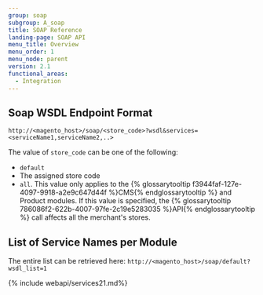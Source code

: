 ```yaml
---
group: soap
subgroup: A_soap
title: SOAP Reference
landing-page: SOAP API
menu_title: Overview
menu_order: 1
menu_node: parent
version: 2.1
functional_areas:
  - Integration
---
```

## Soap WSDL Endpoint Format

`http://<magento_host>/soap/<store_code>?wsdl&services=<serviceName1,serviceName2,..>`

<div class="bs-callout bs-callout-info" id="info">
  <p>The value of <code>store_code</code> can be one of the following:</p>
  <ul>
  <li><code>default</code></li>
  <li>The assigned store code</li>
  <li><code>all</code>. This value only applies to the {% glossarytooltip f3944faf-127e-4097-9918-a2e9c647d44f %}CMS{% endglossarytooltip %} and Product modules. If this value is specified, the {% glossarytooltip 786086f2-622b-4007-97fe-2c19e5283035 %}API{% endglossarytooltip %} call affects all the merchant's stores.</li>
  </ul>
</div>

## List of Service Names per Module

The entire list can be retrieved here: `http://<magento_host>/soap/default?wsdl_list=1`

{% include webapi/services21.md%}
